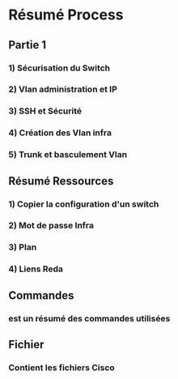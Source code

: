 # Résumé Process

## Partie 1
### 1) Sécurisation du Switch
### 2) Vlan administration et IP
### 3) SSH et Sécurité
### 4) Création des Vlan infra
### 5) Trunk et basculement Vlan

## Résumé Ressources
### 1) Copier la configuration d'un switch
### 2) Mot de passe Infra
### 3) Plan 
### 4) Liens Reda

## Commandes 
### est un résumé des commandes utilisées

## Fichier
### Contient les fichiers Cisco


